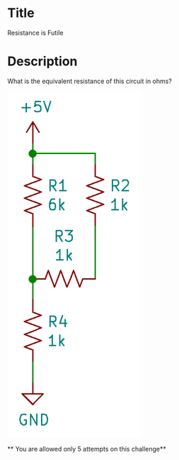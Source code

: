 # Title

Resistance is Futile

# Description

What is the equivalent resistance of this circuit in ohms?

![](ElectronicsChallenge3.png)

** You are allowed only 5 attempts on this challenge**
